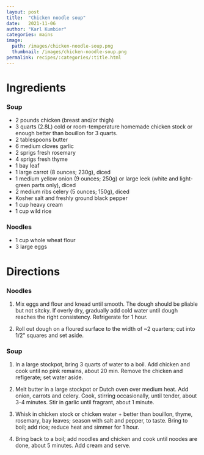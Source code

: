 ```yaml
---
layout: post
title:  "Chicken noodle soup"
date:   2021-11-06
author: "Karl Kumbier"
categories: mains
image:
  path: /images/chicken-noodle-soup.png
  thumbnail: /images/chicken-noodle-soup.png
permalink: recipes/:categories/:title.html
---
```


# Ingredients

### Soup
* 2 pounds chicken (breast and/or thigh)
* 3 quarts (2.8L) cold or room-temperature homemade chicken stock or enough better than bouillon for 3 quarts.
* 2 tablespoons butter
* 6 medium cloves garlic
* 2 sprigs fresh rosemary
* 4 sprigs fresh thyme
* 1 bay leaf
* 1 large carrot (8 ounces; 230g), diced
* 1 medium yellow onion (9 ounces; 250g) or large leek (white and light-green parts only), diced
* 2 medium ribs celery (5 ounces; 150g), diced
* Kosher salt and freshly ground black pepper
* 1 cup heavy cream
* 1 cup wild rice

### Noodles
* 1 cup whole wheat flour
* 3 large eggs

# Directions
### Noodles
1. Mix eggs and flour and knead until smooth. The dough should be pliable but
   not sitcky. If overly dry, gradually add cold water until dough reaches the
right consistency. Refrigerate for 1 hour.

2. Roll out dough on a floured surface to the width of ~2 quarters; cut into
   1/2" squares and set aside.

### Soup
1. In a large stockpot, bring 3 quarts of water to a boil. Add chicken
   and cook until no pink remains, about 20 min. Remove the chicken and
refigerate; set water aside. 

2. Melt butter in a large stockpot or Dutch oven over medium heat. Add onion,
   carrots and celery. Cook, stirring occasionally, until tender, about 3-4
minutes. Stir in garlic until fragrant, about 1 minute.  

3. Whisk in chicken stock or chicken water + better than bouillon, thyme,
   rosemary, bay leaves; season with salt and pepper, to taste. Bring to boil;
add rice; reduce heat and simmer for 1 hour. 

4. Bring back to a boil; add noodles and chicken and cook until noodes are done,
   about 5 minutes. Add cream and serve.
